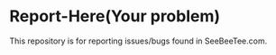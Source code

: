 Report-Here(Your problem)
===========

This repository is for reporting issues/bugs found in SeeBeeTee.com.
